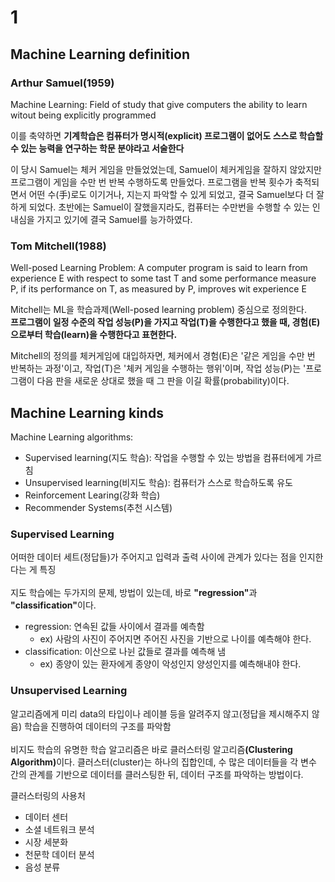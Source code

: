 # 1

## Machine Learning definition

### Arthur Samuel(1959)
<p></p>
Machine Learning: Field of study that give computers the ability to learn witout being explicitly programmed
<br>
<p>이를 축약하면 <strong>기계학습은 컴퓨터가 명시적(explicit) 프로그램이 없어도 스스로 학습할 수 있는 능력을 연구하는 학문 분야라고 서술한다</strong></p>

<p>이 당시 Samuel는 체커 게임을 만들었었는데, Samuel이 체커게임을 잘하지 않았지만 프로그램이 게임을 수만 번 반복 수행하도록 만들었다. 프로그램을 반복 횟수가 축적되면서 어떤 수(手)로도 이기거나, 지는지 파악할 수 있게 되었고, 결국 Samuel보다 더 잘하게 되었다. 초반에는 Samuel이 잘했을지라도, 컴퓨터는 수만번을 수행할 수 있는 인내심을 가지고 있기에 결국 Samuel를 능가하였다.</p>

### Tom Mitchell(1988)
<p></p>
Well-posed Learning Problem: A computer program is said to learn from experience E with respect to some tast T and some performance measure P, if its performance on T, as measured by P, improves wit experience E
<br>
<p>Mitchell는 ML을 학습과제(Well-posed learning problem) 중심으로 정의한다. <br><strong>프로그램이 일정 수준의 작업 성능(P)을 가지고 작업(T)을 수행한다고 했을 때, 경험(E)으로부터 학습(learn)을 수행한다고 표현한다.</strong></p>

<p>Mitchell의 정의를 체커게임에 대입하자면, 체커에서 경험(E)은 '같은 게임을 수만 번 반복하는 과정'이고, 작업(T)은 '체커 게임을 수행하는 행위'이며, 작업 성능(P)는 '프로그램이 다음 판을 새로운 상대로 했을 때 그 판을 이길 확률(probability)이다.</p>

## Machine Learning kinds
<p></p>
Machine Learning algorithms:
<br>
<ul>
    <li>Supervised learning(지도 학슴): 작업을 수행할 수 있는 방법을 컴퓨터에게 가르침</li>
    <li>Unsupervised learning(비지도 학슴): 컴퓨터가 스스로 학습하도록 유도</li>
    <li>Reinforcement Learing(강화 학습)</li>
    <li>Recommender Systems(추천 시스템)</li>
</ul>


### Supervised Learning
<p></p>
어떠한 데이터 세트(정답들)가 주어지고 입력과 출력 사이에 관계가 있다는 점을 인지한다는 게 특징
<br>
<br>지도 학습에는 두가지의 문제, 방법이 있는데, 바로 <b>"regression"</b>과 <b>"classification"</b>이다.

 - regression: 연속된 값들 사이에서 결과를 예측함
   - ex) 사람의 사진이 주어지면 주어진 사진을 기반으로 나이를 예측해야 한다.
 - classification: 이산으로 나뉜 값들로 결과를 예측해 냄
   - ex) 종양이 있는 환자에게 종양이 악성인지 양성인지를 예측해내야 한다.

### Unsupervised Learning
<p></p>
알고리즘에게 미리 data의 타입이나 레이블 등을 알려주지 않고(정답을 제시해주지 않음) 학습을 진행하여 데이터의 구조를 파악함
<br><br>
비지도 학습의 유명한 학습 알고리즘은 바로 클러스터링 알고리즘<b>(Clustering Algorithm)</b>이다. 클러스터(cluster)는 하나의 집합인데, 수 많은 데이터들을 각 변수 간의 관계를 기반으로 데이터를 클러스팅한 뒤, 데이터 구조를 파악하는 방법이다.

<p>클러스터링의 사용처</p>

 - 데이터 센터
 - 소셜 네트워크 분석
 - 시장 세분화
 - 천문학 데이터 분석
 - 음성 분류

